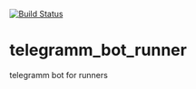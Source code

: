 [![Build Status](https://travis-ci.org/yefanovaludmila/telegramm_bot_runner.svg?branch=master)](https://travis-ci.org/yefanovaludmila/telegramm_bot_runner)

# telegramm_bot_runner
telegramm bot for runners
